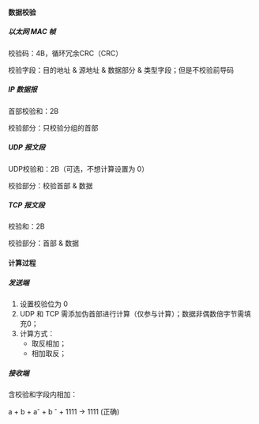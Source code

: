 #### 数据校验

##### 以太网 MAC 帧

校验码：4B，循环冗余CRC（CRC）

校验字段：目的地址 & 源地址 & 数据部分 & 类型字段；但是不校验前导码



##### IP 数据报

首部校验和：2B

校验部分：只校验分组的首部



##### UDP 报文段

UDP校验和：2B（可选，不想计算设置为 0）

校验部分：校验首部 & 数据



##### TCP 报文段

校验和：2B

校验部分：首部 & 数据



#### 计算过程

##### 发送端

1. 设置校验位为 0 
2. UDP 和 TCP 需添加伪首部进行计算（仅参与计算）；数据非偶数倍字节需填充0；
3. 计算方式：
    - 取反相加；
    - 相加取反；



##### 接收端

含校验和字段内相加：

a + b + a<sup>-</sup> + b <sup>-</sup> + 1111 -> 1111 (正确)



